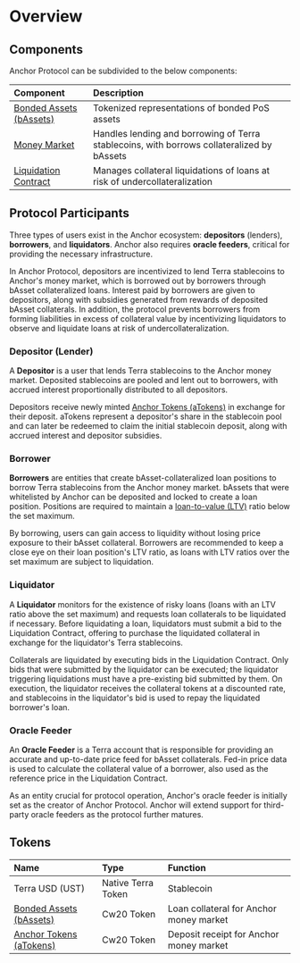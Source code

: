 # Overview

## Components

Anchor Protocol can be subdivided to the below components:

| Component | Description |
| :--- | :--- |
| [Bonded Assets \(bAssets\)](bonded-assets-bassets/) | Tokenized representations of bonded PoS assets |
| [Money Market](money-market/) | Handles lending and borrowing of Terra stablecoins, with borrows collateralized by bAssets |
| [Liquidation Contract](liquidations.md) | Manages collateral liquidations of loans at risk of undercollateralization |

## Protocol Participants

Three types of users exist in the Anchor ecosystem: **depositors** \(lenders\), **borrowers**, and **liquidators**. Anchor also requires **oracle feeders**, critical for providing the necessary infrastructure.

In Anchor Protocol, depositors are incentivized to lend Terra stablecoins to Anchor's money market, which is borrowed out by borrowers through bAsset collateralized loans. Interest paid by borrowers are given to depositors, along with subsidies generated from rewards of deposited bAsset collaterals. In addition, the protocol prevents borrowers from forming liabilities in excess of collateral value by incentivizing liquidators to observe and liquidate loans at risk of undercollateralization.

### Depositor \(Lender\)

A **Depositor** is a user that lends Terra stablecoins to the Anchor money market. Deposited stablecoins are pooled and lent out to borrowers, with accrued interest proportionally distributed to all depositors.

Depositors receive newly minted [Anchor Tokens \(aTokens\)](money-market/#anchor-tokens-atokens) in exchange for their deposit. aTokens represent a depositor's share in the stablecoin pool and can later be redeemed to claim the initial stablecoin deposit, along with accrued interest and depositor subsidies.

### Borrower

**Borrowers** are entities that create bAsset-collateralized loan positions to borrow Terra stablecoins from the Anchor money market. bAssets that were whitelisted by Anchor can be deposited and locked to create a loan position. Positions are required to maintain a [loan-to-value \(LTV\)](money-market/#borrowing-terra-stablecoins) ratio below the set maximum.

By borrowing, users can gain access to liquidity without losing price exposure to their bAsset collateral. Borrowers are recommended to keep a close eye on their loan position's LTV ratio, as loans with LTV ratios over the set maximum are subject to liquidation.

### Liquidator

A **Liquidator** monitors for the existence of risky loans \(loans with an LTV ratio above the set maximum\) and requests loan collaterals to be liquidated if necessary. Before liquidating a loan, liquidators must submit a bid to the Liquidation Contract, offering to purchase the liquidated collateral in exchange for the liquidator's Terra stablecoins.

Collaterals are liquidated by executing bids in the Liquidation Contract. Only bids that were submitted by the liquidator can be executed; the liquidator triggering liquidations must have a pre-existing bid submitted by them. On execution, the liquidator receives the collateral tokens at a discounted rate, and stablecoins in the liquidator's bid is used to repay the liquidated borrower's loan.

### Oracle Feeder

An **Oracle Feeder** is a Terra account that is responsible for providing an accurate and up-to-date price feed for bAsset collaterals. Fed-in price data is used to calculate the collateral value of a borrower, also used as the reference price in the Liquidation Contract.

As an entity crucial for protocol operation, Anchor's oracle feeder is initially set as the creator of Anchor Protocol. Anchor will extend support for third-party oracle feeders as the protocol further matures.

## Tokens

| Name | Type | Function |
| :--- | :--- | :--- |
| Terra USD \(UST\) | Native Terra Token | Stablecoin |
| [Bonded Assets \(bAssets\)](bonded-assets-bassets/) | Cw20 Token | Loan collateral for Anchor money market |
| [Anchor Tokens \(aTokens\)](money-market/#anchor-tokens-atokens) | Cw20 Token | Deposit receipt for Anchor money market |


